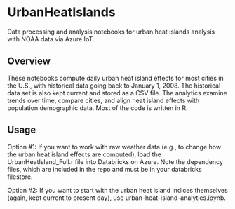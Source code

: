 # UrbanHeatIslands
Data processing and analysis notebooks for urban heat islands analysis with NOAA data via Azure IoT. 


## Overview

These notebooks compute daily urban heat island effects for most cities in the U.S., with historical data going back to January 1, 2008. The historical data set is also kept current and stored as a CSV file. The analytics examine trends over time, compare cities, and align heat island effects with population demographic data. Most of the code is written in R.


## Usage

Option #1: If you want to work with raw weather data (e.g., to change how the urban heat island effects are computed), load the UrbanHeatIsland_Full.r file into Databricks on Azure. Note the dependency files, which are included in the repo and must be in your databricks filestore.

Option #2: If you want to start with the urban heat island indices themselves (again, kept current to present day), use urban-heat-island-analytics.ipynb.
